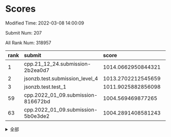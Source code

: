 # Scores

Modified Time: 2022-03-08 14:00:09

Submit Num: 207

All Rank Num: 318957

| rank |               submit               |       score        |       sigma        | pk_num |
| :--- | :--------------------------------- | :----------------- | :----------------- | :----- |
| 1    | cpp.21_12_24.submission-2b2ea0d7   | 1014.0662950844321 | 0.8240273463187466 | 6161   |
| 2    | jsonzb.test.submission_level_4     | 1013.2702212545659 | 0.8049638565111331 | 6161   |
| 3    | jsonzb.test.test_1                 | 1011.9025882856098 | 0.80688187618709   | 6162   |
| 59   | cpp.2022_01_09.submission-816672bd | 1004.569469877265  | 0.7148875919402173 | 6161   |
| 63   | cpp.2022_01_09.submission-5b0e3de2 | 1004.2891408581243 | 0.7134867673219494 | 6165   |


<details>
<summary>全部</summary>

| rank |                 submit                 |       score        |       sigma        | pk_num |
| :--- | :------------------------------------- | :----------------- | :----------------- | :----- |
| 1    | cpp.21_12_24.submission-2b2ea0d7       | 1014.0662950844321 | 0.8240273463187466 | 6161   |
| 2    | jsonzb.test.submission_level_4         | 1013.2702212545659 | 0.8049638565111331 | 6161   |
| 3    | jsonzb.test.test_1                     | 1011.9025882856098 | 0.80688187618709   | 6162   |
| 4    | gobigger.level_3.submission_level_3_38 | 1011.8329074880974 | 0.7838156009871805 | 6158   |
| 5    | gobigger.level_3.submission_level_3_39 | 1011.7525100962648 | 0.7608982810107785 | 6167   |
| 6    | gobigger.level_3.submission_level_3_18 | 1011.543094255082  | 0.7904089441752379 | 6168   |
| 7    | gobigger.level_3.submission_level_3_17 | 1011.406317441666  | 0.7646232581052738 | 6166   |
| 8    | gobigger.level_3.submission_level_3_19 | 1011.375087125298  | 0.7793937365556675 | 6166   |
| 9    | gobigger.level_3.submission_level_3_5  | 1011.0896584863826 | 0.7801118142708583 | 6161   |
| 10   | gobigger.level_3.submission_level_3_47 | 1010.827723689447  | 0.7732358567190409 | 6166   |
| 11   | gobigger.level_3.submission_level_3_43 | 1010.7496257731882 | 0.7462270520993118 | 6167   |
| 12   | gobigger.level_3.submission_level_3_6  | 1010.7327973112375 | 0.7477887934974682 | 6168   |
| 13   | gobigger.level_3.submission_level_3_7  | 1010.7110603404111 | 0.7730629030669767 | 6167   |
| 14   | gobigger.level_3.submission_level_3_27 | 1010.6566387683995 | 0.7604243597647946 | 6166   |
| 15   | gobigger.level_3.submission_level_3_8  | 1010.6289662920333 | 0.7439686747850269 | 6166   |
| 16   | gobigger.level_3.submission_level_3_11 | 1010.5943367438938 | 0.7494287606792828 | 6165   |
| 17   | gobigger.level_3.submission_level_3_15 | 1010.4718931401253 | 0.7484397517246177 | 6164   |
| 18   | gobigger.level_3.submission_level_3_35 | 1010.4687751310621 | 0.7881890687574572 | 6165   |
| 19   | gobigger.level_3.submission_level_3_13 | 1010.4263359509275 | 0.7755772897425387 | 6166   |
| 20   | gobigger.level_3.submission_level_3_21 | 1010.3833374487281 | 0.7582491763526307 | 6165   |
| 21   | gobigger.level_3.submission_level_3_31 | 1010.3533145565574 | 0.757802579606801  | 6165   |
| 22   | gobigger.level_3.submission_level_3_48 | 1010.347552373452  | 0.7590130605894763 | 6167   |
| 23   | gobigger.level_3.submission_level_3_2  | 1010.2814626936226 | 0.7468050923669843 | 6163   |
| 24   | gobigger.level_3.submission_level_3_3  | 1010.2790446797084 | 0.7614077726296928 | 6163   |
| 25   | gobigger.level_3.submission_level_3_14 | 1010.1700470328375 | 0.7651729235174725 | 6166   |
| 26   | gobigger.level_3.submission_level_3_20 | 1010.1113964833941 | 0.7741411425724473 | 6166   |
| 27   | gobigger.level_3.submission_level_3_37 | 1010.0766286154253 | 0.7464412091818867 | 6163   |
| 28   | gobigger.level_3.submission_level_3_46 | 1009.9153683262654 | 0.7529076274166075 | 6164   |
| 29   | gobigger.level_3.submission_level_3_10 | 1009.8691621312831 | 0.7614146645089588 | 6164   |
| 30   | gobigger.level_3.submission_level_3_45 | 1009.8067433700132 | 0.7405506081709425 | 6166   |
| 31   | gobigger.level_3.submission_level_3_49 | 1009.7794006785712 | 0.7555518101093016 | 6162   |
| 32   | gobigger.level_3.submission_level_3_24 | 1009.6986558879871 | 0.7687113291540774 | 6163   |
| 33   | gobigger.level_3.submission_level_3_26 | 1009.6125368159195 | 0.7620798490306449 | 6161   |
| 34   | gobigger.level_3.submission_level_3_32 | 1009.5680600680272 | 0.7617544803624358 | 6166   |
| 35   | gobigger.level_3.submission_level_3_22 | 1009.4301348726198 | 0.7584148435743894 | 6164   |
| 36   | gobigger.level_3.submission_level_3_28 | 1009.3368530104171 | 0.7439282773096801 | 6166   |
| 37   | gobigger.level_3.submission_level_3_41 | 1009.2444911666782 | 0.7477402931171219 | 6166   |
| 38   | gobigger.level_3.submission_level_3_30 | 1009.2391247295396 | 0.7512571217786843 | 6160   |
| 39   | gobigger.level_3.submission_level_3_0  | 1009.2135609281921 | 0.7511647978243535 | 6165   |
| 40   | gobigger.level_3.submission_level_3_33 | 1009.1636844112801 | 0.7671373906267256 | 6162   |
| 41   | gobigger.level_3.submission_level_3_25 | 1009.104145757093  | 0.7476831380409329 | 6163   |
| 42   | gobigger.level_3.submission_level_3_44 | 1009.0531330495286 | 0.772367378534834  | 6166   |
| 43   | gobigger.level_3.submission_level_3_4  | 1008.9512444522304 | 0.7514500763063076 | 6163   |
| 44   | gobigger.level_3.submission_level_3_34 | 1008.9298839603952 | 0.7386161509957807 | 6162   |
| 45   | gobigger.level_3.submission_level_3_9  | 1008.8547577802229 | 0.7557678259561488 | 6161   |
| 46   | gobigger.level_3.submission_level_3_29 | 1008.8494185163316 | 0.7366148707063602 | 6163   |
| 47   | gobigger.level_3.submission_level_3_23 | 1008.7293085326735 | 0.7280287145469188 | 6162   |
| 48   | gobigger.level_3.submission_level_3_42 | 1008.515981552786  | 0.7484655851423072 | 6161   |
| 49   | gobigger.level_3.submission_level_3_36 | 1008.3682469729947 | 0.7405511286360591 | 6165   |
| 50   | gobigger.level_3.submission_level_3_12 | 1008.3231136876619 | 0.7262898611668588 | 6162   |
| 51   | gobigger.level_3.submission_level_3_1  | 1007.8435707142884 | 0.7399763703273238 | 6163   |
| 52   | gobigger.level_3.submission_level_3_16 | 1007.6973147853502 | 0.7287441642195375 | 6170   |
| 53   | gobigger.level_3.submission_level_3_40 | 1007.6064857105299 | 0.7373690680103651 | 6162   |
| 54   | gobigger.level_1.submission_level_1_22 | 1005.3868979266599 | 0.7167328737780092 | 6157   |
| 55   | gobigger.level_1.submission_level_1_46 | 1005.3733709330362 | 0.7154267936979248 | 6165   |
| 56   | gobigger.level_1.submission_level_1_6  | 1005.1160648957409 | 0.727166827435296  | 6166   |
| 57   | gobigger.level_1.submission_level_1_37 | 1004.7458393210719 | 0.7421200038704703 | 6161   |
| 58   | gobigger.level_1.submission_level_1_38 | 1004.628582112643  | 0.7222793429467586 | 6162   |
| 59   | cpp.2022_01_09.submission-816672bd     | 1004.569469877265  | 0.7148875919402173 | 6161   |
| 60   | gobigger.level_1.submission_level_1_1  | 1004.4174107505039 | 0.7223212830727941 | 6157   |
| 61   | gobigger.level_1.submission_level_1_29 | 1004.351405586508  | 0.7047089796989104 | 6163   |
| 62   | gobigger.level_1.submission_level_1_21 | 1004.347567642393  | 0.7146544998545994 | 6160   |
| 63   | cpp.2022_01_09.submission-5b0e3de2     | 1004.2891408581243 | 0.7134867673219494 | 6165   |
| 64   | gobigger.level_1.submission_level_1_4  | 1004.0806742017118 | 0.707120228933126  | 6166   |
| 65   | gobigger.level_1.submission_level_1_49 | 1004.0446132618583 | 0.7238646010772091 | 6161   |
| 66   | gobigger.level_1.submission_level_1_33 | 1003.9380745381322 | 0.7166264592385873 | 6159   |
| 67   | gobigger.level_1.submission_level_1_24 | 1003.8556318750234 | 0.7264033680294824 | 6165   |
| 68   | gobigger.level_1.submission_level_1_34 | 1003.8051087747612 | 0.7178532385903875 | 6161   |
| 69   | gobigger.level_1.submission_level_1_13 | 1003.7430999402151 | 0.7102953365627961 | 6166   |
| 70   | gobigger.level_1.submission_level_1_32 | 1003.7147908670026 | 0.7118603442184809 | 6164   |
| 71   | gobigger.level_1.submission_level_1_47 | 1003.691256964225  | 0.7116892268782238 | 6160   |
| 72   | gobigger.level_1.submission_level_1_26 | 1003.6736913963291 | 0.7266744921881056 | 6165   |
| 73   | gobigger.level_1.submission_level_1_5  | 1003.6700224324612 | 0.7075566500008997 | 6160   |
| 74   | gobigger.level_1.submission_level_1_16 | 1003.6657785271332 | 0.7244314771825309 | 6162   |
| 75   | gobigger.level_1.submission_level_1_17 | 1003.6477824758894 | 0.7258285538326789 | 6163   |
| 76   | gobigger.level_1.submission_level_1_19 | 1003.5601108606877 | 0.7072824433073656 | 6160   |
| 77   | gobigger.level_1.submission_level_1_25 | 1003.553628528928  | 0.7231614878008961 | 6159   |
| 78   | gobigger.level_1.submission_level_1_3  | 1003.5287444709809 | 0.7041905470751889 | 6165   |
| 79   | gobigger.level_1.submission_level_1_40 | 1003.4877461585744 | 0.703787702010343  | 6166   |
| 80   | gobigger.level_1.submission_level_1_14 | 1003.4431993514397 | 0.7088440402864822 | 6160   |
| 81   | gobigger.level_1.submission_level_1_7  | 1003.378066064003  | 0.7211033370361675 | 6165   |
| 82   | gobigger.level_1.submission_level_1_2  | 1003.329354506642  | 0.715516464555117  | 6162   |
| 83   | gobigger.level_1.submission_level_1_48 | 1003.2976077604233 | 0.712503304004482  | 6167   |
| 84   | gobigger.level_1.submission_level_1_39 | 1003.2346042481139 | 0.7302598614516264 | 6163   |
| 85   | gobigger.level_1.submission_level_1_8  | 1003.2175192983312 | 0.7271831864770846 | 6160   |
| 86   | gobigger.level_1.submission_level_1_11 | 1003.1816063749411 | 0.7220209710062133 | 6168   |
| 87   | gobigger.level_1.submission_level_1_28 | 1003.0898663798902 | 0.7239813289421697 | 6161   |
| 88   | gobigger.level_1.submission_level_1_12 | 1003.0664445499261 | 0.7113328503734929 | 6160   |
| 89   | gobigger.level_1.submission_level_1_30 | 1002.9647824526076 | 0.722416895555589  | 6163   |
| 90   | gobigger.level_1.submission_level_1_35 | 1002.9232520559257 | 0.710595431082501  | 6163   |
| 91   | gobigger.level_1.submission_level_1_36 | 1002.7726857551835 | 0.706308097257808  | 6168   |
| 92   | gobigger.level_1.submission_level_1_44 | 1002.7185507337858 | 0.7150172401217181 | 6162   |
| 93   | gobigger.level_1.submission_level_1_18 | 1002.6404594802665 | 0.7179854487313553 | 6164   |
| 94   | gobigger.level_1.submission_level_1_42 | 1002.6337924535557 | 0.7203074128279747 | 6164   |
| 95   | gobigger.level_1.submission_level_1_45 | 1002.5000098221909 | 0.7325006677926494 | 6168   |
| 96   | gobigger.level_1.submission_level_1_15 | 1002.4412674018547 | 0.7054267098326241 | 6165   |
| 97   | gobigger.level_1.submission_level_1_31 | 1002.3508711777184 | 0.7119762350305318 | 6162   |
| 98   | gobigger.level_1.submission_level_1_10 | 1002.3463931728436 | 0.7155310894476196 | 6165   |
| 99   | gobigger.level_1.submission_level_1_43 | 1002.3319821818757 | 0.72738849853001   | 6164   |
| 100  | gobigger.level_1.submission_level_1_27 | 1002.3040800070744 | 0.703493757456091  | 6165   |
| 101  | gobigger.level_1.submission_level_1_23 | 1002.1600005191465 | 0.7078362033945012 | 6162   |
| 102  | gobigger.level_1.submission_level_1_9  | 1002.0706207429146 | 0.718686855462813  | 6163   |
| 103  | gobigger.level_1.submission_level_1_20 | 1001.8448807614983 | 0.728953096987692  | 6162   |
| 104  | gobigger.level_1.submission_level_1_0  | 1001.7951192693276 | 0.7132513479229914 | 6167   |
| 105  | gobigger.level_1.submission_level_1_41 | 1001.55840953493   | 0.7093677455103459 | 6163   |
| 106  | gobigger.random.submission_random_23   | 997.444376897759   | 0.7091125074054512 | 6162   |
| 107  | gobigger.random.submission_random_36   | 997.2560869353921  | 0.7149153008677167 | 6165   |
| 108  | gobigger.random.submission_random_0    | 997.2060085136469  | 0.71681061055962   | 6167   |
| 109  | gobigger.random.submission_random_20   | 997.1082612026257  | 0.7112932377285611 | 6167   |
| 110  | gobigger.random.submission_random_26   | 997.0094817136633  | 0.7048982626292274 | 6166   |
| 111  | gobigger.random.submission_random_17   | 997.0059043915577  | 0.7147578824529062 | 6163   |
| 112  | gobigger.random.submission_random_5    | 996.749528794435   | 0.7029982149280981 | 6163   |
| 113  | gobigger.random.submission_random_3    | 996.6693424929716  | 0.6987411989708351 | 6167   |
| 114  | gobigger.random.submission_random_38   | 996.516979573149   | 0.7134899061584175 | 6163   |
| 115  | gobigger.random.submission_random_21   | 996.4978250104282  | 0.7188558487619439 | 6167   |
| 116  | gobigger.random.submission_random_4    | 996.4830295945806  | 0.712283748107048  | 6163   |
| 117  | gobigger.random.submission_random_42   | 996.4557605512948  | 0.7128900757370189 | 6161   |
| 118  | gobigger.random.submission_random_10   | 996.4173670314156  | 0.6988206624962485 | 6165   |
| 119  | gobigger.random.submission_random_41   | 996.3925355522599  | 0.7139974164847771 | 6161   |
| 120  | gobigger.random.submission_random_18   | 996.3649979717848  | 0.7219230282852787 | 6164   |
| 121  | gobigger.random.submission_random_32   | 996.3605930324329  | 0.7131761589605478 | 6164   |
| 122  | gobigger.random.submission_random_37   | 996.3532773273555  | 0.7136708752395182 | 6161   |
| 123  | gobigger.random.submission_random_2    | 996.3275814881467  | 0.7122574827414675 | 6161   |
| 124  | gobigger.random.submission_random_15   | 996.317816065796   | 0.7129262189581745 | 6166   |
| 125  | gobigger.random.submission_random_46   | 996.2173995905582  | 0.7183570922104392 | 6166   |
| 126  | gobigger.random.submission_random_16   | 996.1809589379358  | 0.7202221868567579 | 6161   |
| 127  | gobigger.random.submission_random_1    | 996.178547151092   | 0.7020670510238061 | 6164   |
| 128  | gobigger.random.submission_random_30   | 996.1273549185037  | 0.7027770938200318 | 6162   |
| 129  | gobigger.random.submission_random_28   | 996.1067414548833  | 0.7063391421516142 | 6168   |
| 130  | gobigger.random.submission_random_24   | 996.0464158752187  | 0.7089425869591655 | 6161   |
| 131  | gobigger.random.submission_random_19   | 996.0294822053556  | 0.7280591717094368 | 6160   |
| 132  | gobigger.random.submission_random_31   | 996.0013357788498  | 0.702781615370974  | 6164   |
| 133  | gobigger.random.submission_random_22   | 995.9408380468716  | 0.6991486692049337 | 6166   |
| 134  | gobigger.random.submission_random_11   | 995.8975646662229  | 0.7011772494892748 | 6167   |
| 135  | gobigger.random.submission_random_12   | 995.8610099962937  | 0.718876105472869  | 6160   |
| 136  | gobigger.random.submission_random_29   | 995.8316396425636  | 0.7103014820243546 | 6164   |
| 137  | gobigger.random.submission_random_34   | 995.8309371164775  | 0.7059812169667785 | 6168   |
| 138  | gobigger.random.submission_random_6    | 995.8048813723509  | 0.7208449389284277 | 6162   |
| 139  | gobigger.random.submission_random_40   | 995.7041209033057  | 0.7023989131981297 | 6161   |
| 140  | gobigger.random.submission_random_25   | 995.6973657278761  | 0.7121738730689084 | 6164   |
| 141  | gobigger.random.submission_random_13   | 995.664499971494   | 0.7117785635358235 | 6164   |
| 142  | gobigger.random.submission_random_8    | 995.6455731726559  | 0.7203820066175264 | 6165   |
| 143  | gobigger.random.submission_random_47   | 995.5486642631763  | 0.7168051792711178 | 6163   |
| 144  | gobigger.random.submission_random_39   | 995.5290398026201  | 0.7080335231888549 | 6166   |
| 145  | gobigger.random.submission_random_43   | 995.4866469844383  | 0.7362092526155981 | 6164   |
| 146  | gobigger.random.submission_random_27   | 995.2879543239318  | 0.7228854575545388 | 6164   |
| 147  | gobigger.random.submission_random_14   | 995.1095081370222  | 0.6968441551454407 | 6163   |
| 148  | gobigger.random.submission_random_7    | 995.0343735295751  | 0.71949440682818   | 6163   |
| 149  | gobigger.random.submission_random_48   | 994.9970365589186  | 0.7218730458566299 | 6163   |
| 150  | gobigger.random.submission_random_44   | 994.7809405076091  | 0.7092331521729157 | 6163   |
| 151  | gobigger.random.submission_random_45   | 994.6637230537481  | 0.6996796001402565 | 6163   |
| 152  | gobigger.random.submission_random_33   | 994.6362885585565  | 0.7046177183849459 | 6164   |
| 153  | gobigger.random.submission_random_49   | 994.6114657673543  | 0.7027074945086269 | 6163   |
| 154  | gobigger.level_2.submission_level_2_14 | 994.2022906226573  | 0.7317485829096971 | 6157   |
| 155  | gobigger.random.submission_random_35   | 994.1809447840775  | 0.7240587635026424 | 6163   |
| 156  | gobigger.level_2.submission_level_2_42 | 994.1149118823032  | 0.7328753672559856 | 6167   |
| 157  | gobigger.level_2.submission_level_2_10 | 993.865154943612   | 0.7387106374634175 | 6163   |
| 158  | gobigger.random.submission_random_9    | 993.7148363918724  | 0.7421885252698788 | 6158   |
| 159  | gobigger.level_2.submission_level_2_38 | 993.6079340767868  | 0.7325874205531968 | 6159   |
| 160  | gobigger.level_2.submission_level_2_25 | 993.4614730316131  | 0.738643611643584  | 6163   |
| 161  | gobigger.level_2.submission_level_2_3  | 993.224608650558   | 0.7423701194269371 | 6164   |
| 162  | gobigger.level_2.submission_level_2_30 | 993.1906538528506  | 0.7403428420008109 | 6160   |
| 163  | gobigger.level_2.submission_level_2_27 | 993.131888909611   | 0.7410196254057227 | 6167   |
| 164  | gobigger.level_2.submission_level_2_15 | 993.0107342514636  | 0.7259515514515603 | 6161   |
| 165  | gobigger.level_2.submission_level_2_32 | 993.0033941681173  | 0.7408181212381918 | 6161   |
| 166  | gobigger.level_2.submission_level_2_48 | 992.8611634693971  | 0.7303229452135499 | 6166   |
| 167  | gobigger.level_2.submission_level_2_20 | 992.7613989365418  | 0.7405962885660289 | 6164   |
| 168  | gobigger.level_2.submission_level_2_43 | 992.7605998979658  | 0.7390330629914423 | 6163   |
| 169  | gobigger.level_2.submission_level_2_21 | 992.7398499974518  | 0.7266833817383999 | 6167   |
| 170  | gobigger.level_2.submission_level_2_7  | 992.7346239180811  | 0.7533890169205701 | 6166   |
| 171  | gobigger.level_2.submission_level_2_9  | 992.7237076839598  | 0.7610875799157688 | 6166   |
| 172  | gobigger.level_2.submission_level_2_37 | 992.692256968808   | 0.7435102279375695 | 6160   |
| 173  | gobigger.level_2.submission_level_2_49 | 992.6405694652681  | 0.7350087708924217 | 6166   |
| 174  | gobigger.level_2.submission_level_2_44 | 992.6299245681722  | 0.740905781503727  | 6162   |
| 175  | gobigger.level_2.submission_level_2_2  | 992.5134923189432  | 0.7355507738112749 | 6158   |
| 176  | gobigger.level_2.submission_level_2_33 | 992.5046521166397  | 0.759160217832578  | 6163   |
| 177  | gobigger.level_2.submission_level_2_1  | 992.4533119423129  | 0.7469062402449629 | 6164   |
| 178  | gobigger.level_2.submission_level_2_26 | 992.3446811922786  | 0.7460862367159593 | 6166   |
| 179  | gobigger.level_2.submission_level_2_11 | 992.3248835342106  | 0.7241810622076381 | 6159   |
| 180  | gobigger.level_2.submission_level_2_17 | 992.2797494892446  | 0.756236079262594  | 6166   |
| 181  | gobigger.level_2.submission_level_2_13 | 992.2122111037867  | 0.7471660089241362 | 6163   |
| 182  | gobigger.level_2.submission_level_2_35 | 992.1528173822031  | 0.7524676645437752 | 6166   |
| 183  | gobigger.level_2.submission_level_2_40 | 992.1492914696269  | 0.7536544654832447 | 6163   |
| 184  | gobigger.level_2.submission_level_2_18 | 992.0607970375946  | 0.744902978471611  | 6162   |
| 185  | gobigger.level_2.submission_level_2_31 | 991.9929376791762  | 0.7425947008279705 | 6166   |
| 186  | gobigger.level_2.submission_level_2_4  | 991.972559166017   | 0.7245706109381167 | 6154   |
| 187  | gobigger.level_2.submission_level_2_5  | 991.8882819862257  | 0.7665879286829056 | 6160   |
| 188  | gobigger.level_2.submission_level_2_8  | 991.6279801076951  | 0.7606911269779286 | 6167   |
| 189  | gobigger.level_2.submission_level_2_28 | 991.5951222422914  | 0.7679460533086792 | 6160   |
| 190  | gobigger.level_2.submission_level_2_46 | 991.5305776354173  | 0.7880977132274393 | 6164   |
| 191  | gobigger.level_2.submission_level_2_24 | 991.5145151472245  | 0.7389271786800221 | 6163   |
| 192  | gobigger.level_2.submission_level_2_22 | 991.4894615845957  | 0.7664911019244864 | 6160   |
| 193  | gobigger.level_2.submission_level_2_12 | 991.4030429534349  | 0.7380074617421356 | 6165   |
| 194  | gobigger.level_2.submission_level_2_45 | 991.3892246568676  | 0.7648727872492461 | 6161   |
| 195  | gobigger.level_2.submission_level_2_36 | 991.3847252203884  | 0.7530185277039252 | 6165   |
| 196  | gobigger.level_2.submission_level_2_29 | 991.3271974511744  | 0.7676530715579013 | 6160   |
| 197  | gobigger.level_2.submission_level_2_23 | 991.3208219766786  | 0.7448287262088267 | 6164   |
| 198  | gobigger.level_2.submission_level_2_47 | 991.2129798100696  | 0.7489603624720924 | 6160   |
| 199  | gobigger.level_2.submission_level_2_16 | 991.163215967245   | 0.7752968940971788 | 6162   |
| 200  | gobigger.level_2.submission_level_2_41 | 991.072146258378   | 0.7473369190386964 | 6165   |
| 201  | gobigger.level_2.submission_level_2_34 | 990.9309769087965  | 0.772023570118824  | 6165   |
| 202  | gobigger.level_2.submission_level_2_0  | 990.9278365628833  | 0.753891862504027  | 6161   |
| 203  | gobigger.level_2.submission_level_2_19 | 990.8662901204466  | 0.7558791106331004 | 6164   |
| 204  | gobigger.level_2.submission_level_2_6  | 990.8082658111243  | 0.7799818114389523 | 6164   |
| 205  | gobigger.level_2.submission_level_2_39 | 990.7948162141562  | 0.7468165662502751 | 6165   |
| 206  | gobigger.none.submission_none_0        | 978.499293001338   | 1.3222921076418999 | 6166   |
| 207  | gobigger.none.submission_none_1        | 976.7156958064948  | 1.2851344434450156 | 6160   |

</details>